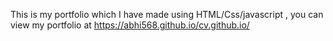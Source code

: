 This is my portfolio which I have made using HTML/Css/javascript , you can view my portfolio at https://abhi568.github.io/cv.github.io/ 
